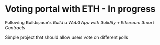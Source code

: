 # Voting portal with ETH - In progress

Following Buildspace's _Build a Web3 App with Solidity + Ethereum Smart Contracts_

Simple project that should allow users vote on different polls
